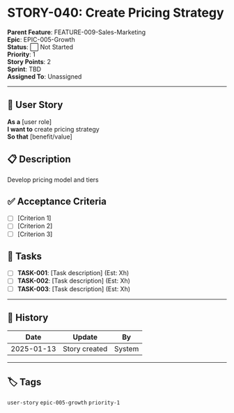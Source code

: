 # STORY-040: Create Pricing Strategy

**Parent Feature**: FEATURE-009-Sales-Marketing  
**Epic**: EPIC-005-Growth  
**Status**: ⬜ Not Started  
**Priority**: 1  
**Story Points**: 2  
**Sprint**: TBD  
**Assigned To**: Unassigned  

---

## 📖 User Story

**As a** [user role]  
**I want to** create pricing strategy  
**So that** [benefit/value]  

## 📋 Description

Develop pricing model and tiers

## ✅ Acceptance Criteria

- [ ] [Criterion 1]
- [ ] [Criterion 2]
- [ ] [Criterion 3]

## 📝 Tasks

- [ ] **TASK-001**: [Task description] (Est: Xh)
- [ ] **TASK-002**: [Task description] (Est: Xh)
- [ ] **TASK-003**: [Task description] (Est: Xh)

---

## 🔄 History

| Date | Update | By |
|------|--------|-----|
| 2025-01-13 | Story created | System |

---

## 🏷️ Tags

`user-story` `epic-005-growth` `priority-1`
